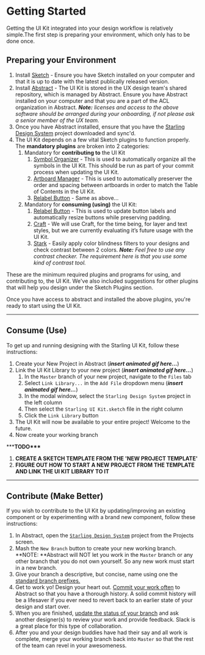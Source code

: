 # Getting Started

Getting the UI Kit integrated into your design workflow is relatively simple.The first step is preparing your environment, which only has to be done once.

## Preparing your Environment

1. Install [Sketch](https://www.sketchapp.com/) - Ensure you have Sketch installed on your computer and that it is up to date with the latest publically released version.
2. Install [Abstract](https://www.goabstract.com/) - The UI Kit is stored in the UX design team's shared repository, which is managed by Abstract. Ensure you have Abstract installed on your computer and that you are a part of the ACL organization in Abstract.
_**Note:** licenses and access to the above software should be arranged during your onboarding, if not please ask a senior member of the UX team._
3. Once you have Abstract installed, ensure that you have the [Starling Design System](https://share.goabstract.com/2a3f637c-1f60-47a1-887e-dbd002f44b18) project downloaded and sync'd.
4. The UI Kit depends on a few vital Sketch plugins to function properly. The **mandatory plugins** are broken into 2 categories:
   1. Mandatory for **contributing to** the UI Kit
      1. [Symbol Organizer](https://github.com/sonburn/symbol-organizer) - This is used to automatically organize all the symbols in the UI Kit. This should be run as part of your commit process when updating the UI Kit.
      2. [Artboard Manager](https://github.com/bomberstudios/artboard-manager) - This is used to automatically preserver the order and spacing between artboards in order to match the Table of Contents in the UI Kit.
      3. [Relabel Button](https://github.com/kenmoore/sketch-relabel-button) - Same as above...
   2. Mandatory for **consuming \(using\)** the UI Kit:
      1. [Relabel Button](https://github.com/kenmoore/sketch-relabel-button) - This is used to update button labels and automatically resize buttons while preserving padding.
      2. [Craft](https://www.invisionapp.com/craft) - We will use Craft, for the time being, for layer and text styles, but we are currently evaluating it’s future usage with the UI Kit.
      3. [Stark](http://www.getstark.co/) - Easily apply color blindness filters to your designs and check contrast between 2 colors.
      _**Note:** Feel free to use any contrast checker. The requirement here is that you use some kind of contrast tool._

These are the minimum required plugins and programs for using, and contributing to, the UI Kit. We've also included suggestions for other plugins that will help you design under the Sketch Plugins section.

Once you have access to abstract and installed the above plugins, you're ready to start using the UI Kit.

---

## Consume \(Use\)

To get up and running designing with the Starling UI Kit, follow these instructions:

1. Create your New Project in Abstract \(_**insert animated gif here...**_\)
2. Link the UI Kit Library to your new project \(_**insert animated gif here...**_\)
   1. In the `Master` branch of your new project, navigate to the `Files` tab
   2. Select `Link Library...` in the `Add File` dropdown menu \(_**insert animated gif here...**_\)
   3. In the modal window, select the `Starling Design System` project in the left column
   4. Then select the `Starling UI Kit.sketch` file in the right column
   5. Click the `Link Library` button
3. The UI Kit will now be available to your entire project! Welcome to the future.
4. Now create your working branch

\*\*\***TODO\*\*\***

1. **CREATE A SKETCH TEMPLATE FROM THE 'NEW PROJECT TEMPLATE'**
2. **FIGURE OUT HOW TO START A NEW PROJECT FROM THE TEMPLATE AND LINK THE UI KIT LIBRARY TO IT**

---

## Contribute \(Make Better\)

If you wish to contribute to the UI Kit by updating/improving an existing component or by experimenting with a brand new component, follow these instructions:

1. In Abstract, open the [`Starling Design System`](https://share.goabstract.com/2a3f637c-1f60-47a1-887e-dbd002f44b18) project from the Projects screen.
2. Mash the `New Branch` button to create your new working branch. **NOTE: **Abstract will NOT let you work in the `Master` branch or any other branch that you do not own yourself. So any new work must start in a new branch.
3. Give your branch a descriptive, but concise, name using one the [standard branch prefixes.](/abstract-guidelines-and-best-practices.md#abstract-name)
4. Get to work yo! Design your heart out. [Commit your work often](/abstract-guidelines-and-best-practices.md#abstract-commit) to Abstract so that you have a thorough history. A solid commit history will be a lifesaver if you ever need to revert back to an earlier state of your design and start over.
5. When you are finished, [update the status of your branch](/abstract-guidelines-and-best-practices.md#abstract-status) and ask another designer\(s\) to review your work and provide feedback. Slack is a great place for this type of collaboration.
6. After you and your design buddies have had their say and all work is complete, merge your working branch back into `Master` so that the rest of the team can revel in your awesomeness.
